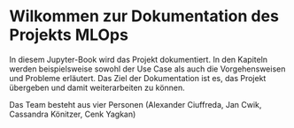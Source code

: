# Wilkommen zur Dokumentation des Projekts MLOps

In diesem Jupyter-Book wird das Projekt dokumentiert. In den Kapiteln
werden beispielsweise sowohl der Use Case als auch die Vorgehensweisen und Probleme
erläutert. Das Ziel der Dokumentation ist es, das Projekt übergeben und damit
weiterarbeiten zu können.

Das Team besteht aus vier Personen (Alexander Ciuffreda, Jan Cwik, Cassandra Könitzer, Cenk Yagkan)
